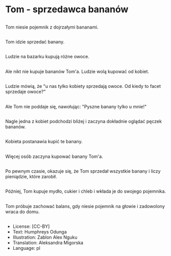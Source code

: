 # Tom - sprzedawca bananów

##
Tom niesie pojemnik z dojrzałymi bananami.

##
Tom idzie sprzedać banany.

##
Ludzie na bazarku kupują różne owoce.

##
Ale nikt nie kupuje bananów Tom'a. Ludzie wolą kupować od kobiet.

##
Ludzie mówią, że "u nas tylko kobiety sprzedają owoce. Od kiedy to facet sprzedaje owoce?"

##
Ale Tom nie poddaje się, nawołując: "Pyszne banany tylko u mnie!"

##
Nagle jedna z kobiet podchodzi bliżej i zaczyna dokładnie oglądać pęczek bananów.

##
Kobieta postanawia kupić te banany.

##
Więcej osób zaczyna kupować banany Tom'a.

##
Po pewnym czasie, okazuje się, że Tom sprzedał wszystkie banany i liczy pieniądzie, które zarobił.

##
Później, Tom kupuje mydło, cukier i chleb i wkłada je do swojego pojemnika.

##
Tom próbuje zachować balans, gdy niesie pojemnik na głowie i zadowolony wraca do domu.

##
* License: [CC-BY]
* Text: Humphreys Odunga
* Illustration: Zablon Alex Nguku
* Translation: Aleksandra Migorska
* Language: pl
